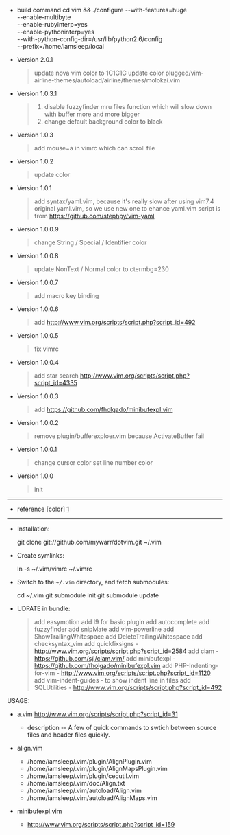* build command
cd vim && ./configure --with-features=huge \
            --enable-multibyte \
            --enable-rubyinterp=yes \
            --enable-pythoninterp=yes \
            --with-python-config-dir=/usr/lib/python2.6/config \
            --prefix=/home/iamsleep/local

* Version 2.0.1

  > update nova vim color to 1C1C1C
  > update color plugged/vim-airline-themes/autoload/airline/themes/molokai.vim

* Version 1.0.3.1

  > 1. disable fuzzyfinder mru files function which will slow down with buffer more and more bigger
  > 2. change default background color to black

* Version 1.0.3

  > add mouse=a in vimrc which can scroll file

* Version 1.0.2

  > update color

* Version 1.0.1

  > add syntax/yaml.vim, because it's really slow after using vim7.4 original yaml.vim, so we use new one to ehance
  > yaml.vim script is from https://github.com/stephpy/vim-yaml

* Version 1.0.0.9

  > change String / Special / Identifier color

* Version 1.0.0.8

  > update NonText / Normal color to ctermbg=230

* Version 1.0.0.7

  > add macro key binding

* Version 1.0.0.6

  > add http://www.vim.org/scripts/script.php?script_id=492

* Version 1.0.0.5

  > fix vimrc

* Version 1.0.0.4

  > add star search
  > http://www.vim.org/scripts/script.php?script_id=4335

* Version 1.0.0.3

  > add https://github.com/fholgado/minibufexpl.vim

* Version 1.0.0.2

  > remove plugin/bufferexploer.vim
  > because ActivateBuffer fail

* Version 1.0.0.1

  > change cursor color
  > set line number color

* Version 1.0.0

  > init


------------------------------
* reference [color] [1]

-----------------------------
* Installation:

    git clone git://github.com/mywarr/dotvim.git ~/.vim

* Create symlinks:

    ln -s ~/.vim/vimrc ~/.vimrc

* Switch to the `~/.vim` directory, and fetch submodules:

    cd ~/.vim
    git submodule init
    git submodule update


* UDPATE in bundle:

  > add easymotion
  > add l9 for basic plugin
  > add autocomplete
  > add fuzzyfinder
  > add snipMate
  > add vim-powerline
  > add ShowTrailingWhitespace
  > add DeleteTrailingWhitespace
  > add checksyntax_vim
  > add quickfixsigns - http://www.vim.org/scripts/script.php?script_id=2584
  > add clam - https://github.com/sjl/clam.vim/
  > add minibufexpl - https://github.com/fholgado/minibufexpl.vim
  > add PHP-Indenting-for-vim - http://www.vim.org/scripts/script.php?script_id=1120
  > add vim-indent-guides - to show indent line in files
  > add SQLUtilities - http://www.vim.org/scripts/script.php?script_id=492

USAGE:
* a.vim http://www.vim.org/scripts/script.php?script_id=31
    * description
    -- A few of quick commands to swtich between source files and header files quickly.

* align.vim
    * /home/iamsleep/.vim/plugin/AlignPlugin.vim
    * /home/iamsleep/.vim/plugin/AlignMapsPlugin.vim
    * /home/iamsleep/.vim/plugin/cecutil.vim
    * /home/iamsleep/.vim/doc/Align.txt
    * /home/iamsleep/.vim/autoload/Align.vim
    * /home/iamsleep/.vim/autoload/AlignMaps.vim

* minibufexpl.vim
    * http://www.vim.org/scripts/script.php?script_id=159


[1]: http://aknow-work.blogspot.tw/2013/05/vim-color.html
